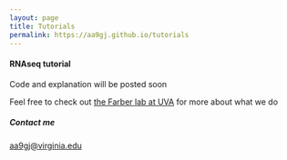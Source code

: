 ```yaml
---
layout: page
title: Tutorials
permalink: https://aa9gj.github.io/tutorials
---
```


#### RNAseq tutorial
Code and explanation will be posted soon

Feel free to check out [the Farber lab at UVA](https://www.farberlab.com/) for more about what we do

##### Contact me

[aa9gj@virginia.edu](mailto:aa9gj@virginia.edu)

